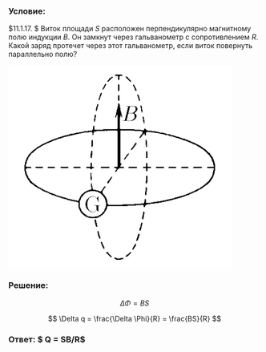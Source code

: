 ###  Условие:

$11.1.17. $ Виток площади $S$ расположен перпендикулярно магнитному полю индукции $B$. Он замкнут через гальванометр с сопротивлением $R$. Какой заряд протечет через этот гальванометр, если виток повернуть параллельно полю?

![К задаче $11.1.17$|448x403, 35%](../../img/11.1.17/11.1.17.png)

###  Решение:

$$
\Delta \Phi = BS
$$

$$
\Delta q = \frac{\Delta \Phi}{R} = \frac{BS}{R}
$$

###  Ответ: $ Q = SB/R$